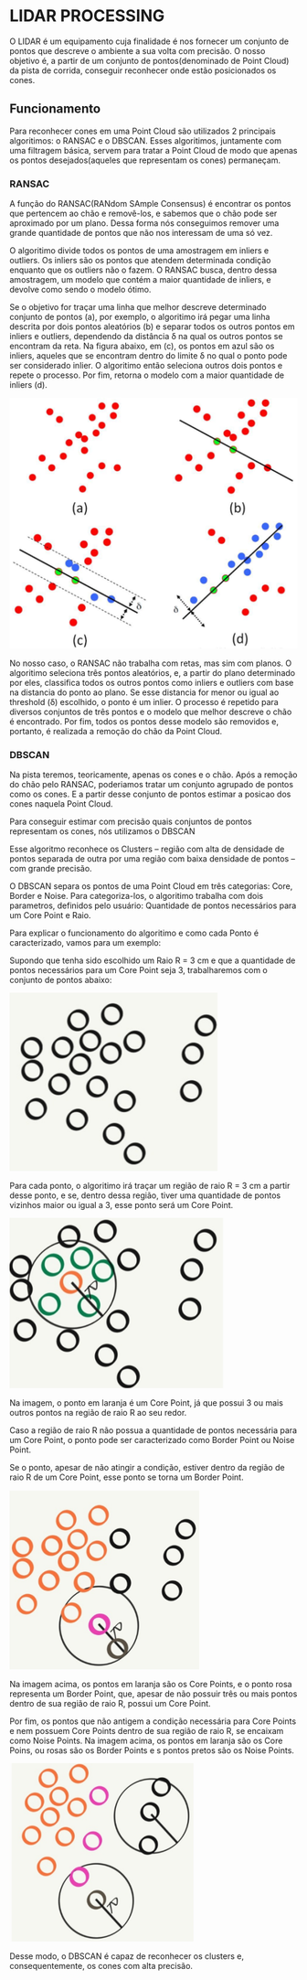

# LIDAR PROCESSING

 O LIDAR é um equipamento cuja finalidade é nos fornecer um conjunto de pontos que descreve o ambiente a sua volta com precisão. O nosso objetivo é, a partir de um conjunto de pontos(denominado de Point Cloud) da pista de corrida, conseguir reconhecer onde estão posicionados os cones.

## Funcionamento

Para reconhecer cones em uma Point Cloud são utilizados 2 principais algoritimos: o RANSAC e o DBSCAN. Esses algoritimos, juntamente com uma filtragem básica, servem para tratar a Point Cloud de modo que apenas os pontos desejados(aqueles que representam os cones) permaneçam.

### RANSAC
A função do RANSAC(RANdom SAmple Consensus) é encontrar os pontos que pertencem ao chão e removê-los, e sabemos que o chão pode ser aproximado por um plano. Dessa forma nós conseguimos remover uma grande quantidade de pontos que não nos interessam de uma só vez.

O algoritimo divide todos os pontos de uma amostragem em inliers e outliers. Os inliers são os pontos que atendem determinada condição enquanto que os outliers não o fazem. O RANSAC busca, dentro dessa amostragem, um modelo que contém a maior quantidade de inliers, e devolve como sendo o modelo ótimo.

Se o objetivo for traçar uma linha que melhor descreve determinado conjunto de pontos (a), por exemplo, o algoritimo irá pegar uma linha descrita por dois pontos aleatórios (b) e separar todos os outros pontos em inliers e outliers, dependendo da distância δ na qual os outros pontos se encontram da reta. Na figura abaixo, em (c), os pontos em azul são os inliers, aqueles que se encontram dentro do limite δ no qual o ponto pode ser considerado inlier.
O algoritimo então seleciona outros dois pontos e repete o processo. Por fim, retorna o modelo com a maior quantidade de inliers (d).

![ransac](/Screenshot_5.png "RANSAC")



No nosso caso, o RANSAC não trabalha com retas, mas sim com planos. O algoritimo seleciona três pontos aleatórios, e, a partir do plano determinado por eles, classifica todos os outros pontos como inliers e outliers com base na distancia do ponto ao plano. Se esse distancia for menor  ou igual ao threshold (δ) escolhido, o ponto é um inlier. O processo é repetido para diversos conjuntos de três pontos e o modelo que melhor descreve o chão é encontrado. Por fim, todos os pontos desse modelo são removidos e, portanto, é realizada a remoção do chão da Point Cloud.  

### DBSCAN

Na pista teremos, teoricamente, apenas os cones e o chão. Após a remoção do chão pelo RANSAC, poderiamos tratar um conjunto agrupado de pontos como os cones. E a partir desse conjunto de pontos estimar a posicao dos cones naquela Point Cloud.

Para conseguir estimar com precisão quais conjuntos de pontos representam os cones, nós utilizamos o DBSCAN

Esse algoritmo reconhece os Clusters – região com alta de densidade de pontos separada de outra por uma região com baixa densidade de pontos – com grande precisão.

O DBSCAN separa os pontos de uma Point Cloud em três categorias: Core, Border e Noise.
Para categoriza-los, o algoritimo trabalha com dois parametros, definidos pelo usuário: Quantidade de pontos necessários para um Core Point e Raio.

Para explicar o funcionamento do algoritimo e como cada Ponto é caracterizado, vamos para um exemplo:

Supondo que tenha sido escolhido um Raio R = 3 cm e que a quantidade de pontos necessários para um Core Point seja 3, trabalharemos com o conjunto de pontos abaixo:

![DBSCAN](/DBSCAN_0.png "DBSCAN")

Para cada ponto, o algoritimo irá traçar um região de raio R = 3 cm a partir desse ponto, e se, dentro dessa região, tiver uma quantidade de pontos vizinhos maior ou igual a 3, esse ponto será um Core Point.


![DBSCAN](/DBSCAN_1.png "DBSCAN")

 Na imagem, o ponto em laranja é um Core Point, já que possui 3 ou mais outros pontos  na região de raio R ao seu redor.

Caso a região de raio R não possua a quantidade de pontos necessária para um Core Point, o ponto pode ser caracterizado como Border Point ou Noise Point.

Se o ponto, apesar de não atingir a condição, estiver dentro da região de raio R de um Core Point, esse ponto se torna um Border Point.

![DBSCAN](/DBSCAN_2.png "DBSCAN")

Na imagem acima, os pontos em laranja são os Core Points, e o ponto rosa representa um Border Point, que, apesar de não possuir três ou mais pontos dentro de sua região de raio R, possui um Core Point.

Por fim, os pontos que não antigem a condição necessária para Core Points e nem possuem Core Points dentro de sua região de raio R, se encaixam como Noise Points.
Na imagem acima, os pontos em laranja são os Core Poins, ou rosas são os Border Points e s pontos pretos são os Noise Points.


![DBSCAN](/DBSCAN_3.png "DBSCAN")

Desse modo, o DBSCAN é capaz de reconhecer os clusters e, consequentemente, os cones com alta precisão.
